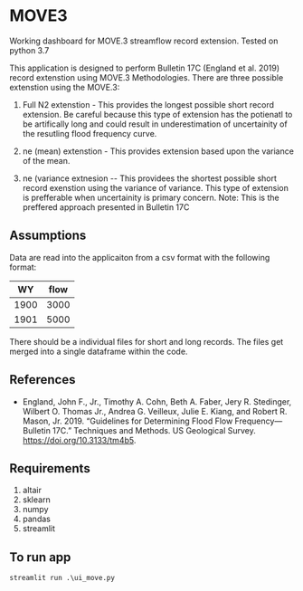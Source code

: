 # MOVE3
Working dashboard for MOVE.3 streamflow record extension.
Tested on python 3.7

This application is designed to perform Bulletin 17C (England et al. 2019) record extenstion using MOVE.3 Methodologies.  There are three possible extenstion using the MOVE.3:
1. Full N2 extenstion - This provides the longest possible short record extension.  Be careful because this type of extension has the potienatl to be artifically long and could result in underestimation of uncertainity of the resutling flood frequency curve.

2. ne (mean) extenstion - This provides extension based upon the variance of the mean.  

3. ne (variance extnesion -- This providees the shortest possible short record exenstion using the variance of variance.  This type of extension is prefferable when uncertainity is primary concern.  Note: This is the preffered approach presented in Bulletin 17C

## Assumptions

Data are read into the applicaiton from a csv format with the following format:

| WY   | flow |
|------|------|
| 1900 | 3000 |
| 1901 | 5000 |

There should be a individual files for short and long records.  The files get merged into a single dataframe within the code.

## References
- England, John F., Jr., Timothy A. Cohn, Beth A. Faber, Jery R. Stedinger, Wilbert O. Thomas Jr., Andrea G. Veilleux, Julie E. Kiang, and Robert R. Mason, Jr. 2019. “Guidelines for Determining Flood Flow Frequency—Bulletin 17C.” Techniques and Methods. US Geological Survey. https://doi.org/10.3133/tm4b5.
## Requirements
1. altair
2. sklearn
3. numpy
4. pandas
5. streamlit

## To run app
```
streamlit run .\ui_move.py
```
